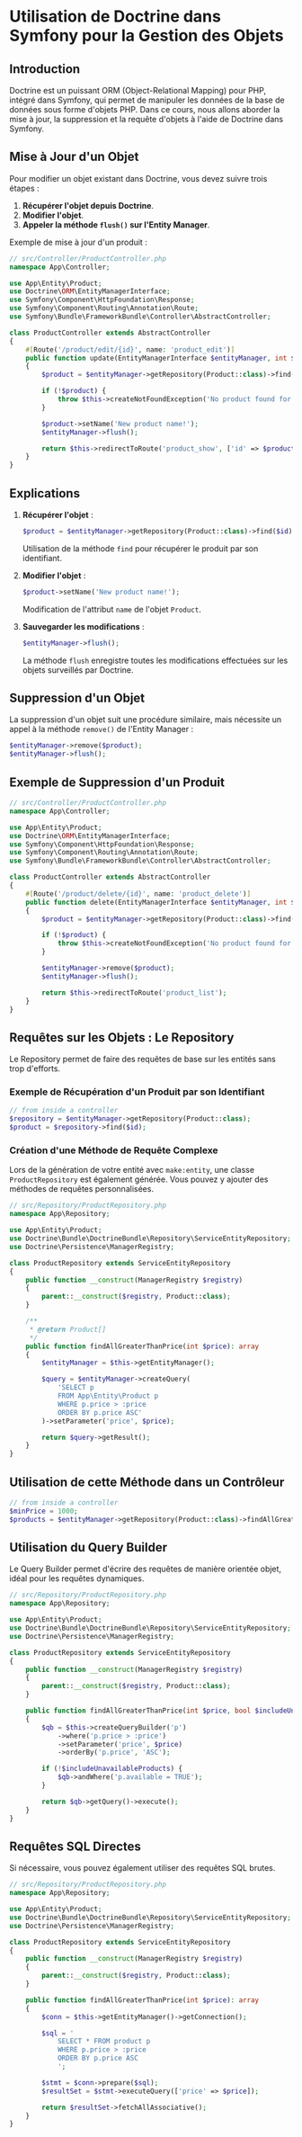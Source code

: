 # Utilisation de Doctrine dans Symfony pour la Gestion des Objets

## Introduction
Doctrine est un puissant ORM (Object-Relational Mapping) pour PHP, intégré dans Symfony, qui permet de manipuler les données de la base de données sous forme d'objets PHP. Dans ce cours, nous allons aborder la mise à jour, la suppression et la requête d'objets à l'aide de Doctrine dans Symfony.

## Mise à Jour d'un Objet
Pour modifier un objet existant dans Doctrine, vous devez suivre trois étapes :

1. **Récupérer l'objet depuis Doctrine**.
2. **Modifier l'objet**.
3. **Appeler la méthode `flush()` sur l'Entity Manager**.

Exemple de mise à jour d'un produit :

```php
// src/Controller/ProductController.php
namespace App\Controller;

use App\Entity\Product;
use Doctrine\ORM\EntityManagerInterface;
use Symfony\Component\HttpFoundation\Response;
use Symfony\Component\Routing\Annotation\Route;
use Symfony\Bundle\FrameworkBundle\Controller\AbstractController;

class ProductController extends AbstractController
{
    #[Route('/product/edit/{id}', name: 'product_edit')]
    public function update(EntityManagerInterface $entityManager, int $id): Response
    {
        $product = $entityManager->getRepository(Product::class)->find($id);

        if (!$product) {
            throw $this->createNotFoundException('No product found for id '.$id);
        }

        $product->setName('New product name!');
        $entityManager->flush();

        return $this->redirectToRoute('product_show', ['id' => $product->getId()]);
    }
}
```

## Explications
1. **Récupérer l'objet** :
   ```php
   $product = $entityManager->getRepository(Product::class)->find($id);
   ```
   Utilisation de la méthode `find` pour récupérer le produit par son identifiant.

2. **Modifier l'objet** :
   ```php
   $product->setName('New product name!');
   ```
   Modification de l'attribut `name` de l'objet `Product`.

3. **Sauvegarder les modifications** :
   ```php
   $entityManager->flush();
   ```
   La méthode `flush` enregistre toutes les modifications effectuées sur les objets surveillés par Doctrine.

## Suppression d'un Objet
La suppression d'un objet suit une procédure similaire, mais nécessite un appel à la méthode `remove()` de l'Entity Manager :

```php
$entityManager->remove($product);
$entityManager->flush();
```

## Exemple de Suppression d'un Produit

```php
// src/Controller/ProductController.php
namespace App\Controller;

use App\Entity\Product;
use Doctrine\ORM\EntityManagerInterface;
use Symfony\Component\HttpFoundation\Response;
use Symfony\Component\Routing\Annotation\Route;
use Symfony\Bundle\FrameworkBundle\Controller\AbstractController;

class ProductController extends AbstractController
{
    #[Route('/product/delete/{id}', name: 'product_delete')]
    public function delete(EntityManagerInterface $entityManager, int $id): Response
    {
        $product = $entityManager->getRepository(Product::class)->find($id);

        if (!$product) {
            throw $this->createNotFoundException('No product found for id '.$id);
        }

        $entityManager->remove($product);
        $entityManager->flush();

        return $this->redirectToRoute('product_list');
    }
}
```

## Requêtes sur les Objets : Le Repository
Le Repository permet de faire des requêtes de base sur les entités sans trop d'efforts.

### Exemple de Récupération d'un Produit par son Identifiant

```php
// from inside a controller
$repository = $entityManager->getRepository(Product::class);
$product = $repository->find($id);
```

### Création d'une Méthode de Requête Complexe
Lors de la génération de votre entité avec `make:entity`, une classe `ProductRepository` est également générée. Vous pouvez y ajouter des méthodes de requêtes personnalisées.

```php
// src/Repository/ProductRepository.php
namespace App\Repository;

use App\Entity\Product;
use Doctrine\Bundle\DoctrineBundle\Repository\ServiceEntityRepository;
use Doctrine\Persistence\ManagerRegistry;

class ProductRepository extends ServiceEntityRepository
{
    public function __construct(ManagerRegistry $registry)
    {
        parent::__construct($registry, Product::class);
    }

    /**
     * @return Product[]
     */
    public function findAllGreaterThanPrice(int $price): array
    {
        $entityManager = $this->getEntityManager();

        $query = $entityManager->createQuery(
            'SELECT p
            FROM App\Entity\Product p
            WHERE p.price > :price
            ORDER BY p.price ASC'
        )->setParameter('price', $price);

        return $query->getResult();
    }
}
```

## Utilisation de cette Méthode dans un Contrôleur

```php
// from inside a controller
$minPrice = 1000;
$products = $entityManager->getRepository(Product::class)->findAllGreaterThanPrice($minPrice);
```

## Utilisation du Query Builder
Le Query Builder permet d'écrire des requêtes de manière orientée objet, idéal pour les requêtes dynamiques.

```php
// src/Repository/ProductRepository.php
namespace App\Repository;

use App\Entity\Product;
use Doctrine\Bundle\DoctrineBundle\Repository\ServiceEntityRepository;
use Doctrine\Persistence\ManagerRegistry;

class ProductRepository extends ServiceEntityRepository
{
    public function __construct(ManagerRegistry $registry)
    {
        parent::__construct($registry, Product::class);
    }

    public function findAllGreaterThanPrice(int $price, bool $includeUnavailableProducts = false): array
    {
        $qb = $this->createQueryBuilder('p')
            ->where('p.price > :price')
            ->setParameter('price', $price)
            ->orderBy('p.price', 'ASC');

        if (!$includeUnavailableProducts) {
            $qb->andWhere('p.available = TRUE');
        }

        return $qb->getQuery()->execute();
    }
}
```

## Requêtes SQL Directes
Si nécessaire, vous pouvez également utiliser des requêtes SQL brutes.

```php
// src/Repository/ProductRepository.php
namespace App\Repository;

use App\Entity\Product;
use Doctrine\Bundle\DoctrineBundle\Repository\ServiceEntityRepository;
use Doctrine\Persistence\ManagerRegistry;

class ProductRepository extends ServiceEntityRepository
{
    public function __construct(ManagerRegistry $registry)
    {
        parent::__construct($registry, Product::class);
    }

    public function findAllGreaterThanPrice(int $price): array
    {
        $conn = $this->getEntityManager()->getConnection();

        $sql = '
            SELECT * FROM product p
            WHERE p.price > :price
            ORDER BY p.price ASC
            ';

        $stmt = $conn->prepare($sql);
        $resultSet = $stmt->executeQuery(['price' => $price]);

        return $resultSet->fetchAllAssociative();
    }
}
```
